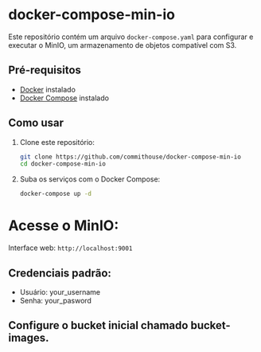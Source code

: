 # docker-compose-min-io

Este repositório contém um arquivo `docker-compose.yaml` para configurar e executar o MinIO, um armazenamento de objetos compatível com S3.

## Pré-requisitos

- [Docker](https://www.docker.com/) instalado
- [Docker Compose](https://docs.docker.com/compose/) instalado

## Como usar

1. Clone este repositório:

   ```bash
   git clone https://github.com/commithouse/docker-compose-min-io
   cd docker-compose-min-io
    ```
2. Suba os serviços com o Docker Compose:

    ```bash
    docker-compose up -d
    ```
# Acesse o MinIO:

Interface web: `http://localhost:9001`
## Credenciais padrão:
-    Usuário: your_username
-    Senha: your_pasword

## Configure o bucket inicial chamado bucket-images.

